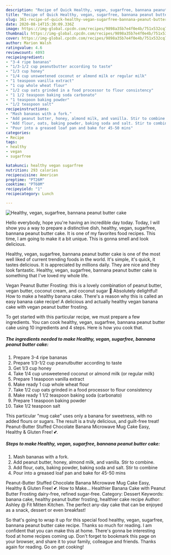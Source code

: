 ```yaml
---
description: "Recipe of Quick Healthy, vegan, sugarfree, bannana peanut butter cake"
title: "Recipe of Quick Healthy, vegan, sugarfree, bannana peanut butter cake"
slug: 361-recipe-of-quick-healthy-vegan-sugarfree-bannana-peanut-butter-cake
date: 2020-08-14T15:30:09.336Z
image: https://img-global.cpcdn.com/recipes/9898a35b7e4f0e4b/751x532cq70/healthy-vegan-sugarfree-bannana-peanut-butter-cake-recipe-main-photo.jpg
thumbnail: https://img-global.cpcdn.com/recipes/9898a35b7e4f0e4b/751x532cq70/healthy-vegan-sugarfree-bannana-peanut-butter-cake-recipe-main-photo.jpg
cover: https://img-global.cpcdn.com/recipes/9898a35b7e4f0e4b/751x532cq70/healthy-vegan-sugarfree-bannana-peanut-butter-cake-recipe-main-photo.jpg
author: Marion Walsh
ratingvalue: 4.6
reviewcount: 4093
recipeingredient:
- "3-4 ripe bananas"
- "1/3-1/2 cup peanutbutter according to taste"
- "1/3 cup honey"
- "1/4 cup unsweetened coconut or almond milk or regular milk"
- "1 teaspoon vanilla extract"
- "1 cup whole wheat flour"
- "1/2 cup oats grinded in a food processor to flour consistency"
- "1 1/2 teaspoon baking soda carbonato"
- "1 teaspoon baking powder"
- "1/2 teaspoon salt"
recipeinstructions:
- "Mash bananas with a fork."
- "Add peanut butter, honey, almond milk, and vanilla. Stir to combine."
- "Add flour, oats, baking powder, baking soda and salt. Stir to combine"
- "Pour into a greased loaf pan and bake for 45-50 mins"
categories:
- Recipe
tags:
- healthy
- vegan
- sugarfree

katakunci: healthy vegan sugarfree 
nutrition: 293 calories
recipecuisine: American
preptime: "PT26M"
cooktime: "PT60M"
recipeyield: "1"
recipecategory: Lunch

---
```



![Healthy, vegan, sugarfree, bannana peanut butter cake](https://img-global.cpcdn.com/recipes/9898a35b7e4f0e4b/751x532cq70/healthy-vegan-sugarfree-bannana-peanut-butter-cake-recipe-main-photo.jpg)

Hello everybody, hope you're having an incredible day today. Today, I will show you a way to prepare a distinctive dish, healthy, vegan, sugarfree, bannana peanut butter cake. It is one of my favorites food recipes. This time, I am going to make it a bit unique. This is gonna smell and look delicious.

Healthy, vegan, sugarfree, bannana peanut butter cake is one of the most well liked of current trending foods in the world. It's simple, it's quick, it tastes delicious. It is appreciated by millions daily. They are nice and they look fantastic. Healthy, vegan, sugarfree, bannana peanut butter cake is something that I've loved my whole life.

Vegan Peanut Butter Frosting: this is a lovely combination of peanut butter, vegan butter, coconut cream, and coconut sugar 🙂 Absolutely delightful! How to make a healthy banana cake. There&#39;s a reason why this is called an easy banana cake recipe! A delicious and actually healthy vegan banana cake with vegan peanut butter frosting.


To get started with this particular recipe, we must prepare a few ingredients. You can cook healthy, vegan, sugarfree, bannana peanut butter cake using 10 ingredients and 4 steps. Here is how you cook that.

<!--inarticleads1-->

##### The ingredients needed to make Healthy, vegan, sugarfree, bannana peanut butter cake:

1. Prepare 3-4 ripe bananas
1. Prepare 1/3-1/2 cup peanutbutter according to taste
1. Get 1/3 cup honey
1. Take 1/4 cup unsweetened coconut or almond milk (or regular milk)
1. Prepare 1 teaspoon vanilla extract
1. Make ready 1 cup whole wheat flour
1. Take 1/2 cup oats grinded in a food processor to flour consistency
1. Make ready 1 1/2 teaspoon baking soda (carbonato)
1. Prepare 1 teaspoon baking powder
1. Take 1/2 teaspoon salt


This particular &#34;mug cake&#34; uses only a banana for sweetness, with no added flours or sugars. The result is a truly delicious, and guilt-free treat! Peanut-Butter Stuffed Chocolate Banana Microwave Mug Cake Easy, Healthy &amp; Gluten Free! 💕. 

<!--inarticleads2-->

##### Steps to make Healthy, vegan, sugarfree, bannana peanut butter cake:

1. Mash bananas with a fork.
1. Add peanut butter, honey, almond milk, and vanilla. Stir to combine.
1. Add flour, oats, baking powder, baking soda and salt. Stir to combine
1. Pour into a greased loaf pan and bake for 45-50 mins


Peanut-Butter Stuffed Chocolate Banana Microwave Mug Cake Easy, Healthy &amp; Gluten Free! 💕. How to Make… Healthier Banana Cake with Peanut Butter Frosting dairy-free, refined sugar-free. Category: Dessert Keywords: banana cake, healthy peanut butter frosting, healthier cake recipe Author: Ashley @ Fit Mitten Kitchen. The perfect any-day cake that can be enjoyed as a snack, dessert or even breakfast! 

So that's going to wrap it up for this special food healthy, vegan, sugarfree, bannana peanut butter cake recipe. Thanks so much for reading. I am confident that you can make this at home. There's gonna be interesting food at home recipes coming up. Don't forget to bookmark this page on your browser, and share it to your family, colleague and friends. Thanks again for reading. Go on get cooking!
